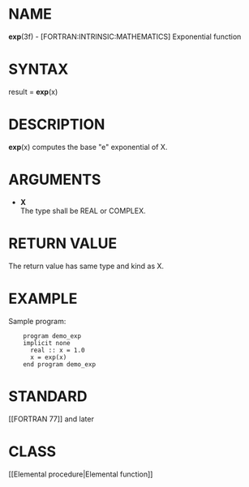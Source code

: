 # NAME

**exp**(3f) - \[FORTRAN:INTRINSIC:MATHEMATICS\] Exponential function

# SYNTAX

result = **exp**(x)

# DESCRIPTION

**exp**(x) computes the base "e" exponential of X.

# ARGUMENTS

  - **X**  
    The type shall be REAL or COMPLEX.

# RETURN VALUE

The return value has same type and kind as X.

# EXAMPLE

Sample program:

``` 
    program demo_exp
    implicit none
      real :: x = 1.0
      x = exp(x)
    end program demo_exp
```

# STANDARD

\[\[FORTRAN 77\]\] and later

# CLASS

\[\[Elemental procedure|Elemental function\]\]
